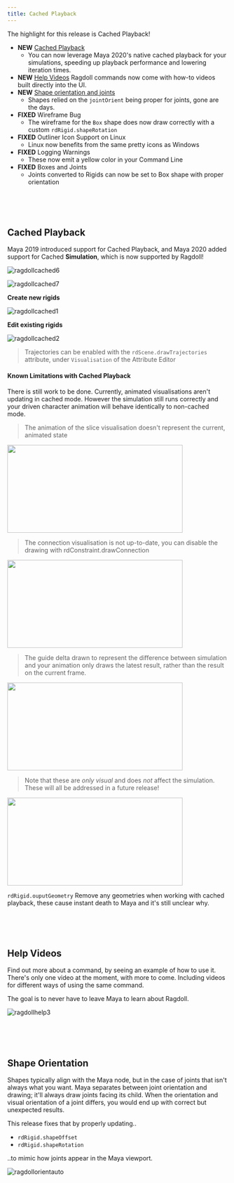 ```yaml
---
title: Cached Playback
---
```


The highlight for this release is Cached Playback!

- **NEW** [Cached Playback](#cached-playback)
    - You can now leverage Maya 2020's native cached playback for your simulations, speeding up playback performance and lowering iteration times.
- **NEW** [Help Videos](#help-videos) Ragdoll commands now come with how-to videos built directly into the UI.
- **NEW** [Shape orientation and joints](#shape-orientation)
    - Shapes relied on the `jointOrient` being proper for joints, gone are the days.
- **FIXED** Wireframe Bug
    - The wireframe for the `Box` shape does now draw correctly with a custom `rdRigid.shapeRotation`
- **FIXED** Outliner Icon Support on Linux
    - Linux now benefits from the same pretty icons as Windows
- **FIXED** Logging Warnings
    - These now emit a yellow color in your Command Line
- **FIXED** Boxes and Joints
    - Joints converted to Rigids can now be set to Box shape with proper orientation

<br>
<br>
<br>

## Cached Playback

Maya 2019 introduced support for Cached Playback, and Maya 2020 added support for Cached **Simulation**, which is now supported by Ragdoll!

![ragdollcached6](https://user-images.githubusercontent.com/2152766/99081696-1cf71900-25bb-11eb-9714-6c2b6b16c679.gif)

![ragdollcached7](https://user-images.githubusercontent.com/2152766/99081780-39935100-25bb-11eb-8da2-4c9ee6f83dcd.gif)

**Create new rigids**

![ragdollcached1](https://user-images.githubusercontent.com/2152766/98826001-0fac2400-242d-11eb-9261-9b6e19034076.gif)

**Edit existing rigids**

![ragdollcached2](https://user-images.githubusercontent.com/2152766/98825995-0e7af700-242d-11eb-835d-355756fcaf9d.gif)

> Trajectories can be enabled with the `rdScene.drawTrajectories` attribute, under `Visualisation` of the Attribute Editor

#### Known Limitations with Cached Playback

There is still work to be done. Currently, animated visualisations aren't updating in cached mode. However the simulation still runs correctly and your driven character animation will behave identically to non-cached mode.

> The animation of the slice visualisation doesn't represent the current, animated state

<img height=200 width=400 src=https://user-images.githubusercontent.com/2152766/98831495-8b10d400-2433-11eb-81c2-1d9339c3a459.gif>

> The connection visualisation is not up-to-date, you can disable the drawing with rdConstraint.drawConnection

<img height=200 width=400 src=https://user-images.githubusercontent.com/2152766/98831501-8cda9780-2433-11eb-98f6-735ddd148d91.gif>

> The guide delta drawn to represent the difference between simulation and your animation only draws the latest result, rather than the result on the current frame.

<img height=200 width=400 src=https://user-images.githubusercontent.com/2152766/99082785-84fa2f00-25bc-11eb-867c-78d7c82b7519.png>

> Note that these are *only visual* and does *not* affect the simulation. These will all be addressed in a future release!

<img height=200 width=400 src=https://user-images.githubusercontent.com/2152766/98831489-89dfa700-2433-11eb-8fa0-574108837bb7.gif>

`rdRigid.ouputGeometry` Remove any geometries when working with cached playback, these cause instant death to Maya and it's still unclear why.

<br>
<br>
<br>

## Help Videos

Find out more about a command, by seeing an example of how to use it. There's only one video at the moment, with more to come. Including videos for different ways of using the same command.

The goal is to never have to leave Maya to learn about Ragdoll.

![ragdollhelp3](https://user-images.githubusercontent.com/2152766/99239870-94af8880-27f3-11eb-942c-46b8e56817f2.gif)

<br>
<br>
<br>

## Shape Orientation

Shapes typically align with the Maya node, but in the case of joints that isn't always what you want. Maya separates between joint orientation and drawing; it'll always draw joints facing its child. When the orientation and visual orientation of a joint differs, you would end up with correct but unexpected results.

This release fixes that by properly updating..

- `rdRigid.shapeOffset`
- `rdRigid.shapeRotation`

..to mimic how joints appear in the Maya viewport.

![ragdollorientauto](https://user-images.githubusercontent.com/2152766/98810185-bb964500-2416-11eb-928e-1b2b39c1ea66.gif)
